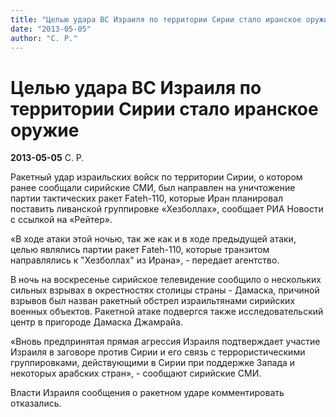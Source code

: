 ```yaml
---
title: "Целью удара ВС Израиля по территории Сирии стало иранское оружие"
date: "2013-05-05"
author: "С. Р."
---
```


# Целью удара ВС Израиля по территории Сирии стало иранское оружие

**2013-05-05** С. Р.

Ракетный удар израильских войск по территории Сирии, о котором ранее сообщали сирийские СМИ, был направлен на уничтожение партии тактических ракет Fateh-110, которые Иран планировал поставить ливанской группировке «Хезболлах», сообщает РИА Новости с ссылкой на «Рейтер».

«В ходе атаки этой ночью, так же как и в ходе предыдущей атаки, целью являлись партии ракет Fateh-110, которые транзитом направлялись к "Хезболлах" из Ирана», - передает агентство.

В ночь на воскресенье сирийское телевидение сообщило о нескольких сильных взрывах в окрестностях столицы страны - Дамаска, причиной взрывов был назван ракетный обстрел израильтянами сирийских военных объектов. Ракетной атаке подвергся также исследовательский центр в пригороде Дамаска Джамрайа.

«Вновь предпринятая прямая агрессия Израиля подтверждает участие Израиля в заговоре против Сирии и его связь с террористическими группировками, действующими в Сирии при поддержке Запада и некоторых арабских стран», - сообщают сирийские СМИ.

Власти Израиля сообщения о ракетном ударе комментировать отказались.
